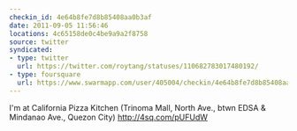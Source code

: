 ```yaml
---
checkin_id: 4e64b8fe7d8b85408aa0b3af
date: 2011-09-05 11:56:46
locations: 4c65158de0c4be9a9a2f8758
source: twitter
syndicated:
- type: twitter
  url: https://twitter.com/roytang/statuses/110682783017480192/
- type: foursquare
  url: https://www.swarmapp.com/user/405004/checkin/4e64b8fe7d8b85408aa0b3af?s=HrZ7GtA09i_ktWhajfx9nQVxNFo&ref=tw
---
```


I'm at California Pizza Kitchen (Trinoma Mall, North Ave., btwn EDSA & Mindanao Ave., Quezon City) http://4sq.com/pUFUdW
